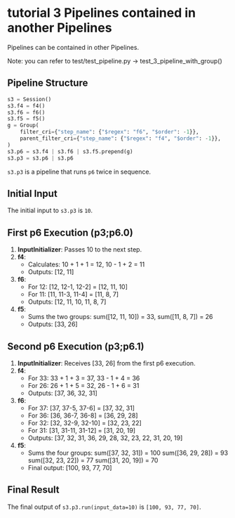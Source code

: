 # tutorial 3 Pipelines contained in another Pipelines
Pipelines can be contained in other Pipelines.

Note: you can refer to test/test_pipeline.py -> test_3_pipeline_with_group()

## Pipeline Structure

```python
s3 = Session()
s3.f4 = f4()
s3.f6 = f6()
s3.f5 = f5()
g = Group(
    filter_cri={"step_name": {"$regex": "f6", "$order": -1}},
    parent_filter_cri={"step_name": {"$regex": "f4", "$order": -1}},
)
s3.p6 = s3.f4 | s3.f6 | s3.f5.prepend(g)
s3.p3 = s3.p6 | s3.p6
```

`s3.p3` is a pipeline that runs `p6` twice in sequence.


## Initial Input
The initial input to `s3.p3` is `10`.

## First p6 Execution (p3;p6.0)

1. **InputInitializer**: Passes 10 to the next step.
2. **f4**: 
   - Calculates: 10 + 1 + 1 = 12, 10 - 1 + 2 = 11
   - Outputs: [12, 11]
3. **f6**: 
   - For 12: [12, 12-1, 12-2] = [12, 11, 10]
   - For 11: [11, 11-3, 11-4] = [11, 8, 7]
   - Outputs: [12, 11, 10, 11, 8, 7]
4. **f5**: 
   - Sums the two groups: sum([12, 11, 10]) = 33, sum([11, 8, 7]) = 26
   - Outputs: [33, 26]

## Second p6 Execution (p3;p6.1)

1. **InputInitializer**: Receives [33, 26] from the first p6 execution.
2. **f4**: 
   - For 33: 33 + 1 + 3 = 37, 33 - 1 + 4 = 36
   - For 26: 26 + 1 + 5 = 32, 26 - 1 + 6 = 31
   - Outputs: [37, 36, 32, 31]
3. **f6**:
   - For 37: [37, 37-5, 37-6] = [37, 32, 31]
   - For 36: [36, 36-7, 36-8] = [36, 29, 28]
   - For 32: [32, 32-9, 32-10] = [32, 23, 22]
   - For 31: [31, 31-11, 31-12] = [31, 20, 19]
   - Outputs: [37, 32, 31, 36, 29, 28, 32, 23, 22, 31, 20, 19]
4. **f5**:
   - Sums the four groups:
     sum([37, 32, 31]) = 100
     sum([36, 29, 28]) = 93
     sum([32, 23, 22]) = 77
     sum([31, 20, 19]) = 70
   - Final output: [100, 93, 77, 70]

## Final Result

The final output of `s3.p3.run(input_data=10)` is `[100, 93, 77, 70]`.



